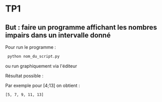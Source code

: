 # TP1 
## But : faire un programme affichant les nombres impairs dans un intervalle donné

Pour run le programme : 
```bash
 python nom_du_script.py 
```
ou run graphiquement via l'éditeur

Résultat possible :

Par exemple pour [4;13] on obtient :
```bash
[5, 7, 9, 11, 13]
```
